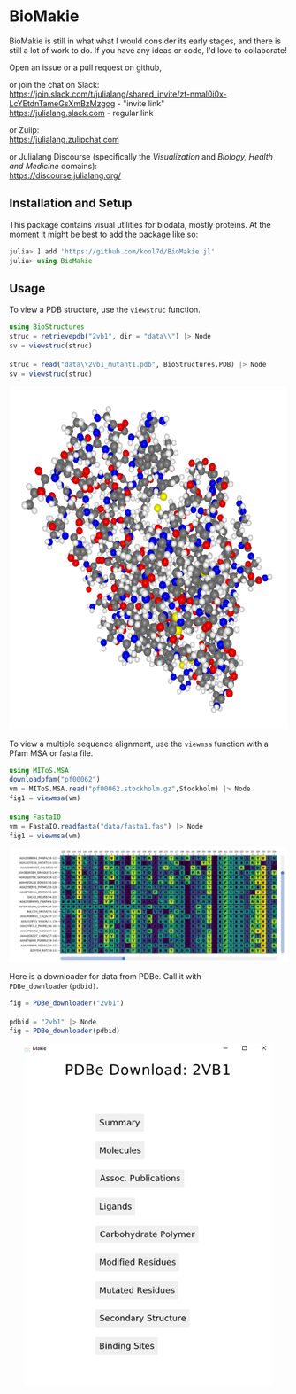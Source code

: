 # BioMakie

BioMakie is still in what what I would consider its early stages, and there is still a lot of work to do. 
If you have any ideas or code, I'd love to collaborate! 

Open an issue or a pull request on github, 

or join the chat on Slack:    
https://join.slack.com/t/julialang/shared_invite/zt-nmal0i0x-LcYEtdnTameGsXmBzMzgog - "invite link"   
https://julialang.slack.com - regular link

or Zulip:   
https://julialang.zulipchat.com 

or Julialang Discourse (specifically the *Visualization* and *Biology, Health and Medicine* domains):   
https://discourse.julialang.org/

## Installation and Setup

This package contains visual utilities for biodata, mostly proteins. 
At the moment it might be best to add the package like so:
```julia
julia> ] add 'https://github.com/kool7d/BioMakie.jl'
julia> using BioMakie
```
## Usage

To view a PDB structure, use the `viewstruc` function.
```julia
using BioStructures
struc = retrievepdb("2vb1", dir = "data\\") |> Node
sv = viewstruc(struc)

struc = read("data\\2vb1_mutant1.pdb", BioStructures.PDB) |> Node
sv = viewstruc(struc)
```
<p align="center">
  <img width="550" height="620" src="docs/assets/2vb1.png">
</p>


To view a multiple sequence alignment, use the `viewmsa` function with a Pfam MSA or fasta file.
```julia
using MIToS.MSA
downloadpfam("pf00062")
vm = MIToS.MSA.read("pf00062.stockholm.gz",Stockholm) |> Node
fig1 = viewmsa(vm)

using FastaIO
vm = FastaIO.readfasta("data/fasta1.fas") |> Node
fig1 = viewmsa(vm)
```
![Image of msa](docs/assets/pf00062.png)


Here is a downloader for data from PDBe. Call it with `PDBe_downloader(pdbid)`.
```julia
fig = PDBe_downloader("2vb1")

pdbid = "2vb1" |> Node
fig = PDBe_downloader(pdbid)
```
<p align="center">
  <img width="450" height="620" src="docs/assets/dler.png">
</p>
